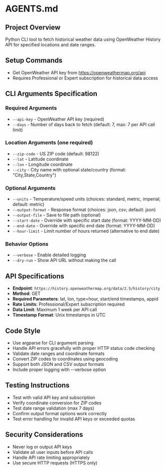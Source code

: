 # AGENTS.md

## Project Overview
Python CLI tool to fetch historical weather data using OpenWeather History API for specified locations and date ranges.

## Setup Commands
- Get OpenWeather API key from https://openweathermap.org/api
- Requires Professional or Expert subscription for historical data access

## CLI Arguments Specification

### Required Arguments
- `--api-key` - OpenWeather API key (required)
- `--days` - Number of days back to fetch (default: 7, max: 7 per API call limit)

### Location Arguments (one required)
- `--zip-code` - US ZIP code (default: 98122)
- `--lat` - Latitude coordinate
- `--lon` - Longitude coordinate  
- `--city` - City name with optional state/country (format: "City,State,Country")

### Optional Arguments
- `--units` - Temperature/speed units (choices: standard, metric, imperial; default: metric)
- `--output-format` - Response format (choices: json, csv; default: json)
- `--output-file` - Save to file path (optional)
- `--start-date` - Override with specific start date (format: YYYY-MM-DD)
- `--end-date` - Override with specific end date (format: YYYY-MM-DD)
- `--hour-limit` - Limit number of hours returned (alternative to end date)

### Behavior Options
- `--verbose` - Enable detailed logging
- `--dry-run` - Show API URL without making the call

## API Specifications
- **Endpoint**: `https://history.openweathermap.org/data/2.5/history/city`
- **Method**: GET
- **Required Parameters**: lat, lon, type=hour, start/end timestamps, appid
- **Rate Limits**: Professional/Expert subscription required
- **Data Limit**: Maximum 1 week per API call
- **Timestamp Format**: Unix timestamps in UTC

## Code Style
- Use argparse for CLI argument parsing
- Handle API errors gracefully with proper HTTP status code checking
- Validate date ranges and coordinate formats
- Convert ZIP codes to coordinates using geocoding
- Support both JSON and CSV output formats
- Include proper logging with --verbose option

## Testing Instructions
- Test with valid API key and subscription
- Verify coordinate conversion for ZIP codes
- Test date range validation (max 7 days)
- Confirm output format options work correctly
- Test error handling for invalid API keys or exceeded quotas

## Security Considerations
- Never log or output API keys
- Validate all user inputs before API calls
- Handle API rate limiting appropriately
- Use secure HTTP requests (HTTPS only)